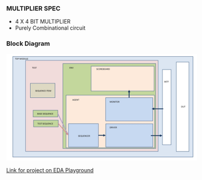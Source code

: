 
### MULTIPLIER SPEC
- 4 X 4 BIT MULTIPLIER
- Purely Combinational circuit

### Block Diagram
![BLOCK_DIAGRAM](MUL_Block_Diagram.jpg)

[Link for project on EDA Playground](https://edaplayground.com/x/bdGZ)

